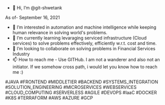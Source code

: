 - 👋 Hi, I’m @git-shwetank

As of- September 16, 2021

- 👀 I’m interested in automation and machine intelligence while keeping human relevance in solving world's problems.
- 🌱 I’m currently learning levaraging serviced infrastructure (Cloud services) to solve problems effectively, efficiently w.r.t. cost and time.
- 💞️ I’m looking to collaborate on solving problems in Financial Services Industry 
- 📫 How to reach me - Use GITHub. I am not a wanderer and also not an initiator. If we somehow cross path, i would let you know how to reach me :)

#JAVA 
#FRONTEND 
#MIDDLETIER 
#BACKEND 
#SYSTEMS_INTEGRATION 
#SOLUTION_ENGINEERING 
#MICROSERVICES 
#WEBSERVICES 
#CLOUD_COMPUTING 
#SERVERLESS 
#AGILE 
#DEVOPS 
#IaaC 
#DOCKER
#K8S 
#TERRAFORM
#AWS
#AZURE
#GCP

<!---
git-shwetank/git-shwetank is a ✨ special ✨ repository because its `README.md` (this file) appears on your GitHub profile.
You can click the Preview link to take a look at your changes.
--->
